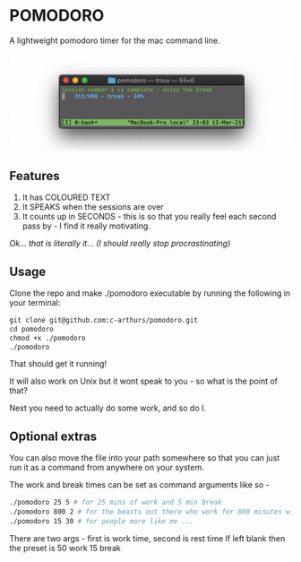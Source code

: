 # POMODORO

A lightweight pomodoro timer for the mac command line. 

![](./docs/demo.gif)

## Features

1. It has COLOURED TEXT
2. It SPEAKS when the sessions are over
3. It counts up in SECONDS - this is so that you really feel each second pass by - I find it really motivating.

*Ok... that is literally it... (I should really stop procrastinating)*

## Usage 

Clone the repo and make ./pomodoro executable by running the following in your terminal:

```console
git clone git@github.com:c-arthurs/pomodoro.git
cd pomodoro
chmod +x ./pomodoro
./pomodoro
```
That should get it running!

It will also work on Unix but it wont speak to you - so what is the point of that? 

Next you need to actually do some work, and so do I.

## Optional extras

You can also move the file into your path somewhere so that you can just run it as a command from anywhere on your system. 

The work and break times can be set as command arguments like so - 

```bash 
./pomodoro 25 5 # for 25 mins of work and 5 min break
./pomodoro 800 2 # for the beasts out there who work for 800 minutes with a 2 min break
./pomodoro 15 30 # for people more like me ... 
```

There are two args - first is work time, second is rest time
If left blank then the preset is 50 work 15 break

